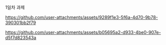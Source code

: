 1일차 과제

https://github.com/user-attachments/assets/9289f1e3-5f6a-4d70-9b78-390301bb2f79

https://github.com/user-attachments/assets/b05695a2-d933-4be0-907e-d5f7d823543a

